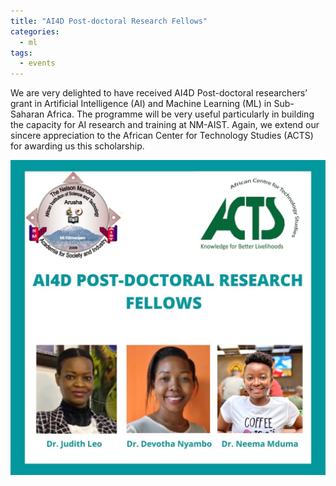 ```yaml
---
title: "AI4D Post-doctoral Research Fellows"
categories:
  - ml
tags:
  - events
---
```

We are very delighted to have received AI4D Post-doctoral researchers’ grant in Artificial Intelligence (AI) and Machine Learning (ML) in Sub-Saharan Africa. The programme will be very useful particularly in building the capacity for AI research and training at NM-AIST. Again, we extend our sincere appreciation to the African Center for Technology Studies (ACTS) for awarding us this scholarship.

<img src="/assets/images/ACTs.JPG" class="align-center" alt="">
